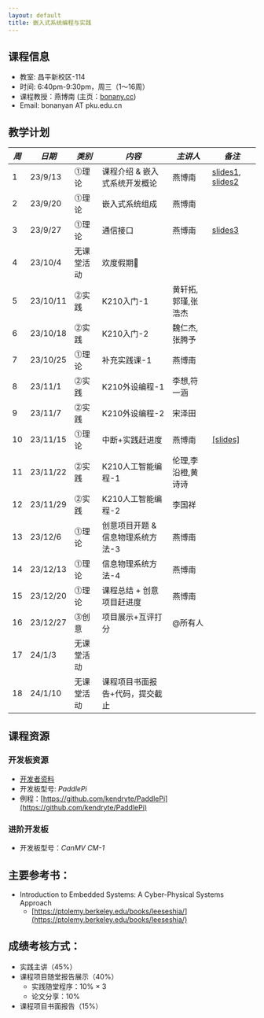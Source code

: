 ```yaml
---
layout: default
title: 嵌入式系统编程与实践
---
```


## 课程信息

- 教室:	昌平新校区-114
- 时间:	6:40pm-9:30pm，周三（1～16周）
- 课程教授：燕博南 (主页：[bonany.cc](https://bonany.cc))
- Email:	bonanyan AT pku.edu.cn  

## 教学计划

| *周* | *日期*   | *类别*     | *内容*                            | *主讲人*           | *备注*                                                                 |
| ---- | -------- | ---------- | --------------------------------- | ------------------ | ---------------------------------------------------------------------- |
| 1    | 23/9/13  | ⓵理论     | 课程介绍 & 嵌入式系统开发概论     | 燕博南             | [slides1](/assets/lec/L1_Intro.pdf), [slides2](/assets/lec/L2_CPS.pdf) |
| 2    | 23/9/20  | ⓵理论     | 嵌入式系统组成                    | 燕博南             |                                                                        |
| 3    | 23/9/27  | ⓵理论     | 通信接口                          | 燕博南             | [slides3](/assets/lec/L3_Interface.pdf)                                |
| 4    | 23/10/4  | 无课堂活动 | 欢度假期🥳                       |                    |                                                                        |
| 5    | 23/10/11 | ⓶实践     | K210入门-1                        | 黄轩拓,郭瑾,张浩杰 |                                                                        |
| 6    | 23/10/18 | ⓶实践     | K210入门-2                        | 魏仁杰,张腾予      |                                                                        |
| 7    | 23/10/25 | ⓵理论     | 补充实践课-1                      | 燕博南             |                                                                        |
| 8    | 23/11/1  | ⓶实践     | K210外设编程-1                    | 李想,符一涵        |                                                                        |
| 9    | 23/11/7  | ⓶实践     | K210外设编程-2                    | 宋泽田             |                                                                        |
| 10   | 23/11/15 | ⓵理论     | 中断+实践赶进度                   | 燕博南             | [\[slides\]](/assets/lec/L4_Intterupts.pdf)                            |
| 11   | 23/11/22 | ⓶实践     | K210人工智能编程-1                | 伦理,李沿橙,黄诗诗 |                                                                        |
| 12   | 23/11/29 | ⓶实践     | K210人工智能编程-2                | 李国祥             |                                                                        |
| 13   | 23/12/6  | ⓵理论     | 创意项目开题 & 信息物理系统方法-3 | 燕博南             |                                                                        |
| 14   | 23/12/13 | ⓵理论     | 信息物理系统方法-4                | 燕博南             |                                                                        |
| 15   | 23/12/20 | ⓵理论     | 课程总结 + 创意项目赶进度         | 燕博南             |                                                                        |
| 16   | 23/12/27 | ⓷创意     | 项目展示+互评打分                 | @所有人            |                                                                        |
| 17   | 24/1/3   | 无课堂活动 |                                   |                    |                                                                        |
| 18   | 24/1/10  | 无课堂活动 | 课程项目书面报告+代码，提交截止   |                    |                                                                        |


## 课程资源

### 开发板资源  

- [开发者资料](/assets/doc/K210开发资料给客户_20221008.7z)
- 开发板型号: _PaddlePi_ 
- 例程：[https://github.com/kendryte/PaddlePi](https://github.com/kendryte/PaddlePi)

### 进阶开发板

- 开发板型号：_CanMV CM-1_

## 主要参考书：

- Introduction to Embedded Systems: A Cyber-Physical Systems Approach
  - [https://ptolemy.berkeley.edu/books/leeseshia/](https://ptolemy.berkeley.edu/books/leeseshia/)

## 成绩考核方式：

- 实践主讲（45%）
- 课程项目随堂报告展示（40%）
  - 实践随堂程序：10% × 3
  - 论文分享：10%
- 课程项目书面报告（15%）

